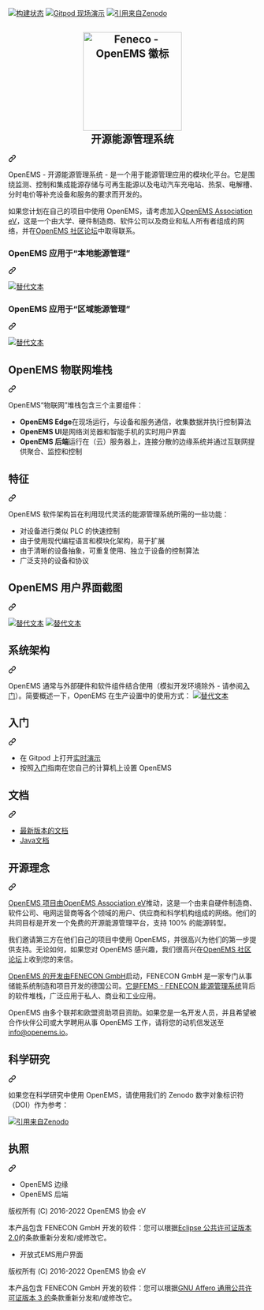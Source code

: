 <div class="Box-sc-g0xbh4-0 bJMeLZ js-snippet-clipboard-copy-unpositioned" data-hpc="true"><article class="markdown-body entry-content container-lg" itemprop="text"><p dir="auto"><a href="https://github.com/OpenEMS/openems/actions/workflows/build.yml"><img src="https://github.com/OpenEMS/openems/actions/workflows/build.yml/badge.svg" alt="构建状态" style="max-width: 100%;"></a>
<a href="https://gitpod.io/#https://github.com/OpenEMS/openems/tree/main" rel="nofollow"><img src="https://camo.githubusercontent.com/849d0db05f2593d8805f60eb2448f6bb2559bf1d5ba9247c4a0603c3dfb398bc/68747470733a2f2f696d672e736869656c64732e696f2f62616467652f476974706f642d6c6976652d2d64656d6f2d626c75653f6c6f676f3d676974706f64" alt="Gitpod 现场演示" data-canonical-src="https://img.shields.io/badge/Gitpod-live--demo-blue?logo=gitpod" style="max-width: 100%;"></a>
<a href="https://doi.org/10.5281/zenodo.4440883" rel="nofollow"><img src="https://camo.githubusercontent.com/77eb05561c7d28f7acae329eaafbce01e3a6bb986ecac773a922fea522cb76b0/68747470733a2f2f7a656e6f646f2e6f72672f62616467652f444f492f31302e353238312f7a656e6f646f2e343434303838342e737667" alt="引用来自Zenodo" data-canonical-src="https://zenodo.org/badge/DOI/10.5281/zenodo.4440884.svg" style="max-width: 100%;"></a></p>
<div class="markdown-heading" dir="auto"><h1 align="center" tabindex="-1" class="heading-element" dir="auto">
  <a target="_blank" rel="noopener noreferrer" href="https://github.com/OpenEMS/openems/blob/develop/doc/modules/ROOT/assets/images/OpenEMS-Logo.png"><img src="https://github.com/OpenEMS/openems/raw/develop/doc/modules/ROOT/assets/images/OpenEMS-Logo.png" alt="Feneco - OpenEMS 徽标" width="200" style="max-width: 100%;"></a>
  <br><font style="vertical-align: inherit;"><font style="vertical-align: inherit;">开源能源管理系统
</font></font></h1><a id="user-content-----open-source-energy-management-system" class="anchor" aria-label="永久链接：开源能源管理系统
" href="#----open-source-energy-management-system"><svg class="octicon octicon-link" viewBox="0 0 16 16" version="1.1" width="16" height="16" aria-hidden="true"><path d="m7.775 3.275 1.25-1.25a3.5 3.5 0 1 1 4.95 4.95l-2.5 2.5a3.5 3.5 0 0 1-4.95 0 .751.751 0 0 1 .018-1.042.751.751 0 0 1 1.042-.018 1.998 1.998 0 0 0 2.83 0l2.5-2.5a2.002 2.002 0 0 0-2.83-2.83l-1.25 1.25a.751.751 0 0 1-1.042-.018.751.751 0 0 1-.018-1.042Zm-4.69 9.64a1.998 1.998 0 0 0 2.83 0l1.25-1.25a.751.751 0 0 1 1.042.018.751.751 0 0 1 .018 1.042l-1.25 1.25a3.5 3.5 0 1 1-4.95-4.95l2.5-2.5a3.5 3.5 0 0 1 4.95 0 .751.751 0 0 1-.018 1.042.751.751 0 0 1-1.042.018 1.998 1.998 0 0 0-2.83 0l-2.5 2.5a1.998 1.998 0 0 0 0 2.83Z"></path></svg></a></div>
<p dir="auto"><font style="vertical-align: inherit;"><font style="vertical-align: inherit;">OpenEMS - 开源能源管理系统 - 是一个用于能源管理应用的模块化平台。</font><font style="vertical-align: inherit;">它是围绕监测、控制和集成能源存储与可再生能源以及电动汽车充电站、热泵、电解槽、分时电价等补充设备和服务的要求而开发的。</font></font></p>
<p dir="auto"><font style="vertical-align: inherit;"><font style="vertical-align: inherit;">如果您计划在自己的项目中使用 OpenEMS，请考虑加入</font></font><a href="https://openems.io/association" rel="nofollow"><font style="vertical-align: inherit;"><font style="vertical-align: inherit;">OpenEMS Association eV</font></font></a><font style="vertical-align: inherit;"><font style="vertical-align: inherit;">，这是一个由大学、硬件制造商、软件公司以及商业和私人所有者组成的网络，并在</font></font><a href="https://community.openems.io" rel="nofollow"><font style="vertical-align: inherit;"><font style="vertical-align: inherit;">OpenEMS 社区论坛</font></font></a><font style="vertical-align: inherit;"><font style="vertical-align: inherit;">中取得联系。</font></font></p>
<div class="markdown-heading" dir="auto"><h3 tabindex="-1" class="heading-element" dir="auto"><font style="vertical-align: inherit;"><font style="vertical-align: inherit;">OpenEMS 应用于“本地能源管理”</font></font></h3><a id="user-content-openems-in-local-energy-management" class="anchor" aria-label="永久链接：“本地能源管理”中的 OpenEMS" href="#openems-in-local-energy-management"><svg class="octicon octicon-link" viewBox="0 0 16 16" version="1.1" width="16" height="16" aria-hidden="true"><path d="m7.775 3.275 1.25-1.25a3.5 3.5 0 1 1 4.95 4.95l-2.5 2.5a3.5 3.5 0 0 1-4.95 0 .751.751 0 0 1 .018-1.042.751.751 0 0 1 1.042-.018 1.998 1.998 0 0 0 2.83 0l2.5-2.5a2.002 2.002 0 0 0-2.83-2.83l-1.25 1.25a.751.751 0 0 1-1.042-.018.751.751 0 0 1-.018-1.042Zm-4.69 9.64a1.998 1.998 0 0 0 2.83 0l1.25-1.25a.751.751 0 0 1 1.042.018.751.751 0 0 1 .018 1.042l-1.25 1.25a3.5 3.5 0 1 1-4.95-4.95l2.5-2.5a3.5 3.5 0 0 1 4.95 0 .751.751 0 0 1-.018 1.042.751.751 0 0 1-1.042.018 1.998 1.998 0 0 0-2.83 0l-2.5 2.5a1.998 1.998 0 0 0 0 2.83Z"></path></svg></a></div>
<p dir="auto"><a target="_blank" rel="noopener noreferrer" href="https://github.com/OpenEMS/openems/blob/develop/doc/modules/ROOT/assets/images/local-energy-management.png"><img src="https://github.com/OpenEMS/openems/raw/develop/doc/modules/ROOT/assets/images/local-energy-management.png" alt="替代文本" title="本地能源管理" style="max-width: 100%;"></a></p>
<div class="markdown-heading" dir="auto"><h3 tabindex="-1" class="heading-element" dir="auto"><font style="vertical-align: inherit;"><font style="vertical-align: inherit;">OpenEMS 应用于“区域能源管理”</font></font></h3><a id="user-content-openems-in-areal-energy-management" class="anchor" aria-label="永久链接：“区域能源管理”中的 OpenEMS" href="#openems-in-areal-energy-management"><svg class="octicon octicon-link" viewBox="0 0 16 16" version="1.1" width="16" height="16" aria-hidden="true"><path d="m7.775 3.275 1.25-1.25a3.5 3.5 0 1 1 4.95 4.95l-2.5 2.5a3.5 3.5 0 0 1-4.95 0 .751.751 0 0 1 .018-1.042.751.751 0 0 1 1.042-.018 1.998 1.998 0 0 0 2.83 0l2.5-2.5a2.002 2.002 0 0 0-2.83-2.83l-1.25 1.25a.751.751 0 0 1-1.042-.018.751.751 0 0 1-.018-1.042Zm-4.69 9.64a1.998 1.998 0 0 0 2.83 0l1.25-1.25a.751.751 0 0 1 1.042.018.751.751 0 0 1 .018 1.042l-1.25 1.25a3.5 3.5 0 1 1-4.95-4.95l2.5-2.5a3.5 3.5 0 0 1 4.95 0 .751.751 0 0 1-.018 1.042.751.751 0 0 1-1.042.018 1.998 1.998 0 0 0-2.83 0l-2.5 2.5a1.998 1.998 0 0 0 0 2.83Z"></path></svg></a></div>
<p dir="auto"><a target="_blank" rel="noopener noreferrer" href="https://github.com/OpenEMS/openems/blob/develop/doc/modules/ROOT/assets/images/areal-energy-management.png"><img src="https://github.com/OpenEMS/openems/raw/develop/doc/modules/ROOT/assets/images/areal-energy-management.png" alt="替代文本" title="面积能源管理" style="max-width: 100%;"></a></p>
<div class="markdown-heading" dir="auto"><h2 tabindex="-1" class="heading-element" dir="auto"><font style="vertical-align: inherit;"><font style="vertical-align: inherit;">OpenEMS 物联网堆栈</font></font></h2><a id="user-content-openems-iot-stack" class="anchor" aria-label="永久链接：OpenEMS IoT 堆栈" href="#openems-iot-stack"><svg class="octicon octicon-link" viewBox="0 0 16 16" version="1.1" width="16" height="16" aria-hidden="true"><path d="m7.775 3.275 1.25-1.25a3.5 3.5 0 1 1 4.95 4.95l-2.5 2.5a3.5 3.5 0 0 1-4.95 0 .751.751 0 0 1 .018-1.042.751.751 0 0 1 1.042-.018 1.998 1.998 0 0 0 2.83 0l2.5-2.5a2.002 2.002 0 0 0-2.83-2.83l-1.25 1.25a.751.751 0 0 1-1.042-.018.751.751 0 0 1-.018-1.042Zm-4.69 9.64a1.998 1.998 0 0 0 2.83 0l1.25-1.25a.751.751 0 0 1 1.042.018.751.751 0 0 1 .018 1.042l-1.25 1.25a3.5 3.5 0 1 1-4.95-4.95l2.5-2.5a3.5 3.5 0 0 1 4.95 0 .751.751 0 0 1-.018 1.042.751.751 0 0 1-1.042.018 1.998 1.998 0 0 0-2.83 0l-2.5 2.5a1.998 1.998 0 0 0 0 2.83Z"></path></svg></a></div>
<p dir="auto"><font style="vertical-align: inherit;"><font style="vertical-align: inherit;">OpenEMS“物联网”堆栈包含三个主要组件：</font></font></p>
<ul dir="auto">
<li><strong><font style="vertical-align: inherit;"><font style="vertical-align: inherit;">OpenEMS Edge</font></font></strong><font style="vertical-align: inherit;"><font style="vertical-align: inherit;">在现场运行，与设备和服务通信，收集数据并执行控制算法</font></font></li>
<li><strong><font style="vertical-align: inherit;"><font style="vertical-align: inherit;">OpenEMS UI</font></font></strong><font style="vertical-align: inherit;"><font style="vertical-align: inherit;">是网络浏览器和智能手机的实时用户界面</font></font></li>
<li><strong><font style="vertical-align: inherit;"><font style="vertical-align: inherit;">OpenEMS 后端</font></font></strong><font style="vertical-align: inherit;"><font style="vertical-align: inherit;">运行在（云）服务器上，连接分散的边缘系统并通过互联网提供聚合、监控和控制</font></font></li>
</ul>
<div class="markdown-heading" dir="auto"><h2 tabindex="-1" class="heading-element" dir="auto"><font style="vertical-align: inherit;"><font style="vertical-align: inherit;">特征</font></font></h2><a id="user-content-features" class="anchor" aria-label="永久链接：特点" href="#features"><svg class="octicon octicon-link" viewBox="0 0 16 16" version="1.1" width="16" height="16" aria-hidden="true"><path d="m7.775 3.275 1.25-1.25a3.5 3.5 0 1 1 4.95 4.95l-2.5 2.5a3.5 3.5 0 0 1-4.95 0 .751.751 0 0 1 .018-1.042.751.751 0 0 1 1.042-.018 1.998 1.998 0 0 0 2.83 0l2.5-2.5a2.002 2.002 0 0 0-2.83-2.83l-1.25 1.25a.751.751 0 0 1-1.042-.018.751.751 0 0 1-.018-1.042Zm-4.69 9.64a1.998 1.998 0 0 0 2.83 0l1.25-1.25a.751.751 0 0 1 1.042.018.751.751 0 0 1 .018 1.042l-1.25 1.25a3.5 3.5 0 1 1-4.95-4.95l2.5-2.5a3.5 3.5 0 0 1 4.95 0 .751.751 0 0 1-.018 1.042.751.751 0 0 1-1.042.018 1.998 1.998 0 0 0-2.83 0l-2.5 2.5a1.998 1.998 0 0 0 0 2.83Z"></path></svg></a></div>
<p dir="auto"><font style="vertical-align: inherit;"><font style="vertical-align: inherit;">OpenEMS 软件架构旨在利用现代灵活的能源管理系统所需的一些功能：</font></font></p>
<ul dir="auto">
<li><font style="vertical-align: inherit;"><font style="vertical-align: inherit;">对设备进行类似 PLC 的快速控制</font></font></li>
<li><font style="vertical-align: inherit;"><font style="vertical-align: inherit;">由于使用现代编程语言和模块化架构，易于扩展</font></font></li>
<li><font style="vertical-align: inherit;"><font style="vertical-align: inherit;">由于清晰的设备抽象，可重复使用、独立于设备的控制算法</font></font></li>
<li><font style="vertical-align: inherit;"><font style="vertical-align: inherit;">广泛支持的设备和协议</font></font></li>
</ul>
<div class="markdown-heading" dir="auto"><h2 tabindex="-1" class="heading-element" dir="auto"><font style="vertical-align: inherit;"><font style="vertical-align: inherit;">OpenEMS 用户界面截图</font></font></h2><a id="user-content-openems-ui-screenshots" class="anchor" aria-label="永久链接：OpenEMS UI 屏幕截图" href="#openems-ui-screenshots"><svg class="octicon octicon-link" viewBox="0 0 16 16" version="1.1" width="16" height="16" aria-hidden="true"><path d="m7.775 3.275 1.25-1.25a3.5 3.5 0 1 1 4.95 4.95l-2.5 2.5a3.5 3.5 0 0 1-4.95 0 .751.751 0 0 1 .018-1.042.751.751 0 0 1 1.042-.018 1.998 1.998 0 0 0 2.83 0l2.5-2.5a2.002 2.002 0 0 0-2.83-2.83l-1.25 1.25a.751.751 0 0 1-1.042-.018.751.751 0 0 1-.018-1.042Zm-4.69 9.64a1.998 1.998 0 0 0 2.83 0l1.25-1.25a.751.751 0 0 1 1.042.018.751.751 0 0 1 .018 1.042l-1.25 1.25a3.5 3.5 0 1 1-4.95-4.95l2.5-2.5a3.5 3.5 0 0 1 4.95 0 .751.751 0 0 1-.018 1.042.751.751 0 0 1-1.042.018 1.998 1.998 0 0 0-2.83 0l-2.5 2.5a1.998 1.998 0 0 0 0 2.83Z"></path></svg></a></div>
<p dir="auto"><a target="_blank" rel="noopener noreferrer" href="https://github.com/OpenEMS/openems/blob/develop/doc/modules/ROOT/assets/images/ui-live.png"><img src="https://github.com/OpenEMS/openems/raw/develop/doc/modules/ROOT/assets/images/ui-live.png" alt="替代文本" title="OpenEMS UI 实时视图" style="max-width: 100%;"></a>
<a target="_blank" rel="noopener noreferrer" href="https://github.com/OpenEMS/openems/blob/develop/doc/modules/ROOT/assets/images/ui-history.png"><img src="https://github.com/OpenEMS/openems/raw/develop/doc/modules/ROOT/assets/images/ui-history.png" alt="替代文本" title="OpenEMS UI 历史视图" style="max-width: 100%;"></a></p>
<div class="markdown-heading" dir="auto"><h2 tabindex="-1" class="heading-element" dir="auto"><font style="vertical-align: inherit;"><font style="vertical-align: inherit;">系统架构</font></font></h2><a id="user-content-system-architecture" class="anchor" aria-label="永久链接：系统架构" href="#system-architecture"><svg class="octicon octicon-link" viewBox="0 0 16 16" version="1.1" width="16" height="16" aria-hidden="true"><path d="m7.775 3.275 1.25-1.25a3.5 3.5 0 1 1 4.95 4.95l-2.5 2.5a3.5 3.5 0 0 1-4.95 0 .751.751 0 0 1 .018-1.042.751.751 0 0 1 1.042-.018 1.998 1.998 0 0 0 2.83 0l2.5-2.5a2.002 2.002 0 0 0-2.83-2.83l-1.25 1.25a.751.751 0 0 1-1.042-.018.751.751 0 0 1-.018-1.042Zm-4.69 9.64a1.998 1.998 0 0 0 2.83 0l1.25-1.25a.751.751 0 0 1 1.042.018.751.751 0 0 1 .018 1.042l-1.25 1.25a3.5 3.5 0 1 1-4.95-4.95l2.5-2.5a3.5 3.5 0 0 1 4.95 0 .751.751 0 0 1-.018 1.042.751.751 0 0 1-1.042.018 1.998 1.998 0 0 0-2.83 0l-2.5 2.5a1.998 1.998 0 0 0 0 2.83Z"></path></svg></a></div>
<p dir="auto"><font style="vertical-align: inherit;"><font style="vertical-align: inherit;">OpenEMS 通常与外部硬件和软件组件结合使用（模拟开发环境除外 - 请参阅</font></font><a href="https://openems.github.io/openems.io/openems/latest/gettingstarted.html" rel="nofollow"><font style="vertical-align: inherit;"><font style="vertical-align: inherit;">入门</font></font></a><font style="vertical-align: inherit;"><font style="vertical-align: inherit;">）。</font><font style="vertical-align: inherit;">简要概述一下，OpenEMS 在生产设置中的使用方式：
</font></font><a target="_blank" rel="noopener noreferrer" href="https://github.com/OpenEMS/openems/blob/develop/doc/modules/ROOT/assets/images/system-architecture.png"><img src="https://github.com/OpenEMS/openems/raw/develop/doc/modules/ROOT/assets/images/system-architecture.png" alt="替代文本" title="OpenEMS系统架构" style="max-width: 100%;"></a></p>
<div class="markdown-heading" dir="auto"><h2 tabindex="-1" class="heading-element" dir="auto"><font style="vertical-align: inherit;"><font style="vertical-align: inherit;">入门</font></font></h2><a id="user-content-getting-started" class="anchor" aria-label="永久链接：开始使用" href="#getting-started"><svg class="octicon octicon-link" viewBox="0 0 16 16" version="1.1" width="16" height="16" aria-hidden="true"><path d="m7.775 3.275 1.25-1.25a3.5 3.5 0 1 1 4.95 4.95l-2.5 2.5a3.5 3.5 0 0 1-4.95 0 .751.751 0 0 1 .018-1.042.751.751 0 0 1 1.042-.018 1.998 1.998 0 0 0 2.83 0l2.5-2.5a2.002 2.002 0 0 0-2.83-2.83l-1.25 1.25a.751.751 0 0 1-1.042-.018.751.751 0 0 1-.018-1.042Zm-4.69 9.64a1.998 1.998 0 0 0 2.83 0l1.25-1.25a.751.751 0 0 1 1.042.018.751.751 0 0 1 .018 1.042l-1.25 1.25a3.5 3.5 0 1 1-4.95-4.95l2.5-2.5a3.5 3.5 0 0 1 4.95 0 .751.751 0 0 1-.018 1.042.751.751 0 0 1-1.042.018 1.998 1.998 0 0 0-2.83 0l-2.5 2.5a1.998 1.998 0 0 0 0 2.83Z"></path></svg></a></div>
<ul dir="auto">
<li><font style="vertical-align: inherit;"><font style="vertical-align: inherit;">在 Gitpod 上打开</font></font><a href="https://gitpod.io/#https://github.com/OpenEMS/openems" rel="nofollow"><font style="vertical-align: inherit;"><font style="vertical-align: inherit;">实时演示</font></font></a></li>
<li><font style="vertical-align: inherit;"><font style="vertical-align: inherit;">按照</font></font><a href="https://openems.github.io/openems.io/openems/latest/gettingstarted.html" rel="nofollow"><font style="vertical-align: inherit;"><font style="vertical-align: inherit;">入门</font></font></a><font style="vertical-align: inherit;"><font style="vertical-align: inherit;">指南在您自己的计算机上设置 OpenEMS</font></font></li>
</ul>
<div class="markdown-heading" dir="auto"><h2 tabindex="-1" class="heading-element" dir="auto"><font style="vertical-align: inherit;"><font style="vertical-align: inherit;">文档</font></font></h2><a id="user-content-documentation" class="anchor" aria-label="永久链接：文档" href="#documentation"><svg class="octicon octicon-link" viewBox="0 0 16 16" version="1.1" width="16" height="16" aria-hidden="true"><path d="m7.775 3.275 1.25-1.25a3.5 3.5 0 1 1 4.95 4.95l-2.5 2.5a3.5 3.5 0 0 1-4.95 0 .751.751 0 0 1 .018-1.042.751.751 0 0 1 1.042-.018 1.998 1.998 0 0 0 2.83 0l2.5-2.5a2.002 2.002 0 0 0-2.83-2.83l-1.25 1.25a.751.751 0 0 1-1.042-.018.751.751 0 0 1-.018-1.042Zm-4.69 9.64a1.998 1.998 0 0 0 2.83 0l1.25-1.25a.751.751 0 0 1 1.042.018.751.751 0 0 1 .018 1.042l-1.25 1.25a3.5 3.5 0 1 1-4.95-4.95l2.5-2.5a3.5 3.5 0 0 1 4.95 0 .751.751 0 0 1-.018 1.042.751.751 0 0 1-1.042.018 1.998 1.998 0 0 0-2.83 0l-2.5 2.5a1.998 1.998 0 0 0 0 2.83Z"></path></svg></a></div>
<ul dir="auto">
<li><a href="https://openems.github.io/openems.io/openems/latest/introduction.html" rel="nofollow"><font style="vertical-align: inherit;"><font style="vertical-align: inherit;">最新版本的文档</font></font></a></li>
<li><a href="https://openems.github.io/openems.io/javadoc/" rel="nofollow"><font style="vertical-align: inherit;"><font style="vertical-align: inherit;">Java文档</font></font></a></li>
</ul>
<div class="markdown-heading" dir="auto"><h2 tabindex="-1" class="heading-element" dir="auto"><font style="vertical-align: inherit;"><font style="vertical-align: inherit;">开源理念</font></font></h2><a id="user-content-open-source-philosophy" class="anchor" aria-label="永久链接：开源哲学" href="#open-source-philosophy"><svg class="octicon octicon-link" viewBox="0 0 16 16" version="1.1" width="16" height="16" aria-hidden="true"><path d="m7.775 3.275 1.25-1.25a3.5 3.5 0 1 1 4.95 4.95l-2.5 2.5a3.5 3.5 0 0 1-4.95 0 .751.751 0 0 1 .018-1.042.751.751 0 0 1 1.042-.018 1.998 1.998 0 0 0 2.83 0l2.5-2.5a2.002 2.002 0 0 0-2.83-2.83l-1.25 1.25a.751.751 0 0 1-1.042-.018.751.751 0 0 1-.018-1.042Zm-4.69 9.64a1.998 1.998 0 0 0 2.83 0l1.25-1.25a.751.751 0 0 1 1.042.018.751.751 0 0 1 .018 1.042l-1.25 1.25a3.5 3.5 0 1 1-4.95-4.95l2.5-2.5a3.5 3.5 0 0 1 4.95 0 .751.751 0 0 1-.018 1.042.751.751 0 0 1-1.042.018 1.998 1.998 0 0 0-2.83 0l-2.5 2.5a1.998 1.998 0 0 0 0 2.83Z"></path></svg></a></div>
<p dir="auto"><font style="vertical-align: inherit;"></font><a href="https://openems.io/association" rel="nofollow"><font style="vertical-align: inherit;"><font style="vertical-align: inherit;">OpenEMS 项目由OpenEMS Association eV</font></font></a><font style="vertical-align: inherit;"><font style="vertical-align: inherit;">推动</font><font style="vertical-align: inherit;">，这是一个由来自硬件制造商、软件公司、电网运营商等各个领域的用户、供应商和科学机构组成的网络。</font><font style="vertical-align: inherit;">他们的共同目标是开发一个免费的开源能源管理平台，支持 100% 的能源转型。</font></font></p>
<p dir="auto"><font style="vertical-align: inherit;"><font style="vertical-align: inherit;">我们邀请第三方在他们自己的项目中使用 OpenEMS，并很高兴为他们的第一步提供支持。</font><font style="vertical-align: inherit;">无论如何，如果您对 OpenEMS 感兴趣，我们很高兴在</font></font><a href="https://community.openems.io" rel="nofollow"><font style="vertical-align: inherit;"><font style="vertical-align: inherit;">OpenEMS 社区论坛</font></font></a><font style="vertical-align: inherit;"><font style="vertical-align: inherit;">上收到您的来信。</font></font></p>
<p dir="auto"><font style="vertical-align: inherit;"></font><a href="https://www.fenecon.de" rel="nofollow"><font style="vertical-align: inherit;"><font style="vertical-align: inherit;">OpenEMS 的开发由FENECON GmbH</font></font></a><font style="vertical-align: inherit;"><font style="vertical-align: inherit;">启动</font><font style="vertical-align: inherit;">，FENECON GmbH 是一家专门从事储能系统制造和项目开发的德国公司。</font></font><a href="https://fenecon.de/page/fems" rel="nofollow"><font style="vertical-align: inherit;"><font style="vertical-align: inherit;">它是FEMS - FENECON 能源管理系统</font></font></a><font style="vertical-align: inherit;"><font style="vertical-align: inherit;">背后的软件堆栈</font><font style="vertical-align: inherit;">，广泛应用于私人、商业和工业应用。</font></font></p>
<p dir="auto"><font style="vertical-align: inherit;"><font style="vertical-align: inherit;">OpenEMS 由多个联邦和欧盟资助项目资助。</font><font style="vertical-align: inherit;">如果您是一名开发人员，并且希望被合作伙伴公司或大学聘用从事 OpenEMS 工作，请将您的动机信发送至</font></font><a href="mailto:info@openems.io"><font style="vertical-align: inherit;"><font style="vertical-align: inherit;">info@openems.io</font></font></a><font style="vertical-align: inherit;"><font style="vertical-align: inherit;">。</font></font></p>
<div class="markdown-heading" dir="auto"><h2 tabindex="-1" class="heading-element" dir="auto"><font style="vertical-align: inherit;"><font style="vertical-align: inherit;">科学研究</font></font></h2><a id="user-content-scientific-research" class="anchor" aria-label="永久链接：科学研究" href="#scientific-research"><svg class="octicon octicon-link" viewBox="0 0 16 16" version="1.1" width="16" height="16" aria-hidden="true"><path d="m7.775 3.275 1.25-1.25a3.5 3.5 0 1 1 4.95 4.95l-2.5 2.5a3.5 3.5 0 0 1-4.95 0 .751.751 0 0 1 .018-1.042.751.751 0 0 1 1.042-.018 1.998 1.998 0 0 0 2.83 0l2.5-2.5a2.002 2.002 0 0 0-2.83-2.83l-1.25 1.25a.751.751 0 0 1-1.042-.018.751.751 0 0 1-.018-1.042Zm-4.69 9.64a1.998 1.998 0 0 0 2.83 0l1.25-1.25a.751.751 0 0 1 1.042.018.751.751 0 0 1 .018 1.042l-1.25 1.25a3.5 3.5 0 1 1-4.95-4.95l2.5-2.5a3.5 3.5 0 0 1 4.95 0 .751.751 0 0 1-.018 1.042.751.751 0 0 1-1.042.018 1.998 1.998 0 0 0-2.83 0l-2.5 2.5a1.998 1.998 0 0 0 0 2.83Z"></path></svg></a></div>
<p dir="auto"><font style="vertical-align: inherit;"><font style="vertical-align: inherit;">如果您在科学研究中使用 OpenEMS，请使用我们的 Zenodo 数字对象标识符（DOI）作为参考：</font></font></p>
<p dir="auto"><a href="https://doi.org/10.5281/zenodo.4440883" rel="nofollow"><img src="https://camo.githubusercontent.com/77eb05561c7d28f7acae329eaafbce01e3a6bb986ecac773a922fea522cb76b0/68747470733a2f2f7a656e6f646f2e6f72672f62616467652f444f492f31302e353238312f7a656e6f646f2e343434303838342e737667" alt="引用来自Zenodo" data-canonical-src="https://zenodo.org/badge/DOI/10.5281/zenodo.4440884.svg" style="max-width: 100%;"></a></p>
<div class="markdown-heading" dir="auto"><h2 tabindex="-1" class="heading-element" dir="auto"><font style="vertical-align: inherit;"><font style="vertical-align: inherit;">执照</font></font></h2><a id="user-content-license" class="anchor" aria-label="永久链接：许可证" href="#license"><svg class="octicon octicon-link" viewBox="0 0 16 16" version="1.1" width="16" height="16" aria-hidden="true"><path d="m7.775 3.275 1.25-1.25a3.5 3.5 0 1 1 4.95 4.95l-2.5 2.5a3.5 3.5 0 0 1-4.95 0 .751.751 0 0 1 .018-1.042.751.751 0 0 1 1.042-.018 1.998 1.998 0 0 0 2.83 0l2.5-2.5a2.002 2.002 0 0 0-2.83-2.83l-1.25 1.25a.751.751 0 0 1-1.042-.018.751.751 0 0 1-.018-1.042Zm-4.69 9.64a1.998 1.998 0 0 0 2.83 0l1.25-1.25a.751.751 0 0 1 1.042.018.751.751 0 0 1 .018 1.042l-1.25 1.25a3.5 3.5 0 1 1-4.95-4.95l2.5-2.5a3.5 3.5 0 0 1 4.95 0 .751.751 0 0 1-.018 1.042.751.751 0 0 1-1.042.018 1.998 1.998 0 0 0-2.83 0l-2.5 2.5a1.998 1.998 0 0 0 0 2.83Z"></path></svg></a></div>
<ul dir="auto">
<li><font style="vertical-align: inherit;"><font style="vertical-align: inherit;">OpenEMS 边缘</font></font></li>
<li><font style="vertical-align: inherit;"><font style="vertical-align: inherit;">OpenEMS 后端</font></font></li>
</ul>
<p dir="auto"><font style="vertical-align: inherit;"><font style="vertical-align: inherit;">版权所有 (C) 2016-2022 OpenEMS 协会 eV</font></font></p>
<p dir="auto"><font style="vertical-align: inherit;"><font style="vertical-align: inherit;">本产品包含 FENECON GmbH 开发的软件：您可以根据</font></font><a href="/OpenEMS/openems/blob/develop/LICENSE-EPL-2.0"><font style="vertical-align: inherit;"><font style="vertical-align: inherit;">Eclipse 公共许可证版本 2.0</font></font></a><font style="vertical-align: inherit;"><font style="vertical-align: inherit;">的条款重新分发和/或修改它。</font></font></p>
<ul dir="auto">
<li><font style="vertical-align: inherit;"><font style="vertical-align: inherit;">开放式EMS用户界面</font></font></li>
</ul>
<p dir="auto"><font style="vertical-align: inherit;"><font style="vertical-align: inherit;">版权所有 (C) 2016-2022 OpenEMS 协会 eV</font></font></p>
<p dir="auto"><font style="vertical-align: inherit;"><font style="vertical-align: inherit;">本产品包含 FENECON GmbH 开发的软件：您可以根据</font></font><a href="/OpenEMS/openems/blob/develop/LICENSE-AGPL-3.0"><font style="vertical-align: inherit;"><font style="vertical-align: inherit;">GNU Affero 通用公共许可证版本 3 的</font></font></a><font style="vertical-align: inherit;"><font style="vertical-align: inherit;">条款重新分发和/或修改它。</font></font></p>
</article></div>
